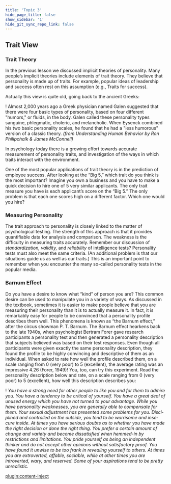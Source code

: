 ```yaml
---
title: 'Topic 3'
hide_page_title: false
show_sidebar: '1'
hide_git_sync_repo_link: false
---
```


## **Trait View**

### Trait Theory

In the previous lesson we discussed implicit theories of personality. Many people’s implicit theories include elements of trait theory. They believe that personality is made up of traits. For example, popular ideas of leadership and success often rest on this assumption (e.g., Traits for success).

Actually this view is quite old, going back to the ancient Greeks:

! Almost 2,000 years ago a Greek physician named Galen suggested that there were four basic types of personality, based on four different "humors," or fluids, in the body. Galen called these personality types sanguine, phlegmatic, choleric, and melancholic. When Eysenck combined his two basic personality scales, he found that he had a "less humorous" version of a classic theory. *(from Understanding Human Behavior by Ron Philipchalk & James McConnell)*

In psychology today there is a growing effort towards accurate measurement of personality traits, and investigation of the ways in which traits interact with the environment.

One of the most popular applications of trait theory is in the prediction of employee success. After looking at the “Big 5,” which trait do you think is the most important? Imagine you own a business and you have to make a quick decision to hire one of 5 very similar applicants. The only trait measure you have is each applicant’s score on the “Big 5.” The only problem is that each one scores high on a different factor. Which one would you hire?

### Measuring Personality

The trait approach to personality is closely linked to the matter of psychological testing. The strength of this approach is that it provides quantifiable data for analysis and comparison. The weakness is the difficulty in measuring traits accurately. Remember our discussion of *standardization, validity,* and *reliability* of intelligence tests? Personality tests must also meet the same criteria. (An additional problem is that our situations guide us as well as our traits.) This is an important point to remember when you encounter the many so-called personality tests in the popular media.


### Barnum Effect

Do you have a desire to know what “kind” of person you are? This common desire can be used to manipulate you in a variety of ways. As discussed in the textbook, sometimes it is easier to make people believe that you are measuring their personality than it is to actually measure it. In fact, it is remarkably easy for people to be convinced that a personality profile describes them well. This phenomena is known as “the Barnum effect,” after the circus showman P. T. Barnum. The Barnum effect hearkens back to the late 1940s, when psychologist Bertram Forer gave research participants a personality test and then generated a personality description that subjects believed was based on their test responses. Even though all participants were given exactly the same personality description, they found the profile to be highly convincing and descriptive of them as an individual. When asked to rate how well the profile described them, on a scale ranging from 0 (very poor) to 5 (excellent), the average rating was an impressive 4.26 (Forer, 1949)! You, too, can try this experiment. Read the personality description below and rate, on a scale ranging from 0 (very poor) to 5 (excellent), how well this description describes you:

! *You have a strong need for other people to like you and for them to ad­mire you. You have a tendency to be critical of yourself. You have a great deal of unused energy which you have not turned to your advantage. While you have personality weaknesses, you are generally able to compensate for them. Your sexual adjustment has presented some problems for you. Dis­ci­plined and controlled on the outside, you tend to be worrisome and in­se­cure inside. At times you have serious doubts as to whether you have made the right decision or done the right thing. You prefer a certain amount of change and variety and become dissatisfied when hemmed-in by restrictions and limitations. You pride yourself as being an independent thinker and do not accept other opinions without satisfactory proof. You have found it un­wise to be too frank in revealing yourself to others. At times you are extro­verted, affable, sociable, while at other times you are introverted, wary, and reserved. Some of your aspirations tend to be pretty unrealistic.*

[plugin:content-inject](_activities)
